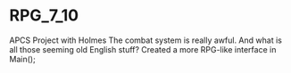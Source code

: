 # RPG_7_10
APCS Project with Holmes
The combat system is really awful. And what is all those seeming old English stuff? 
Created a more RPG-like interface in Main();
